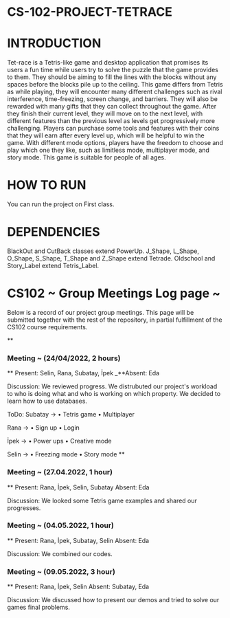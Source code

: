 # CS-102-PROJECT-TETRACE
# INTRODUCTION
Tet-race is a Tetris-like game and desktop application that promises its users a fun time while users try to solve the puzzle that the game provides to them. They should be aiming to fill the lines with the blocks without any spaces before the blocks pile up to the ceiling. This game differs from Tetris as while playing, they will encounter many different challenges such as rival interference, time-freezing, screen change, and barriers. They will also be rewarded with many gifts that they can collect throughout the game. After they finish their current level, they will move on to the next level, with different features than the previous level as levels get progressively more challenging. Players can purchase some tools and features with their coins that they will earn after every level up, which will be helpful to win the game. With different mode options, players have the freedom to choose and play which one they like, such as limitless mode, multiplayer mode, and story mode. This game is suitable for people of all ages. 
# HOW TO RUN
You can run the project on First class.
# DEPENDENCIES
BlackOut and CutBack classes extend PowerUp.
J_Shape, L_Shape, O_Shape, S_Shape, T_Shape and Z_Shape extend Tetrade.
Oldschool and Story_Label extend Tetris_Label.
# CS102 ~ Group Meetings Log page ~

Below is a record of our project group meetings. This page will be submitted together with the rest of the repository, in partial fulfillment of the CS102 course requirements.

**
### Meeting ~ (24/04/2022, 2 hours)
**
Present: Selin, Rana, Subatay, İpek  _**Absent: Eda

Discussion: 
We reviewed progress. We distrubuted our project's workload to who is doing what and who is working on which property. We decided to learn how to use databases.

ToDo: 
Subatay ->
•    Tetris game
•    Multiplayer

Rana ->
•    Sign up
•    Login

İpek ->
•    Power ups
•    Creative mode

Selin ->
•    Freezing mode
•    Story mode
**
### Meeting ~ (27.04.2022, 1 hour)
**
Present: Rana, İpek, Selin, Subatay   Absent: Eda

Discussion: 
We looked some Tetris game examples and shared our progresses.

### Meeting ~ (04.05.2022, 1 hour)
**
Present: Rana, İpek, Subatay, Selin   Absent: Eda

Discussion: 
We combined our codes.

### Meeting ~ (09.05.2022, 3 hour)
**
Present: Rana, İpek, Selin   Absent: Subatay, Eda

Discussion: 
We discussed how to present our demos and tried to solve our games final problems.